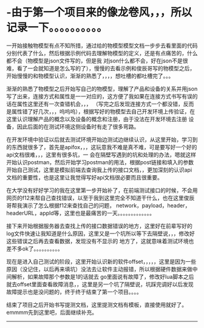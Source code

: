 # -由于第一个项目来的像龙卷风，，，所以记录一下。。。。。。。。。。

一开始接触物模型有点不知所措，通过给的物模型模型文档一步步去看里面的代码分别代表了什么，然后根据示例代码去理解物模型的定义，还是有点痛苦的，什么都不会（物模型是json文件写的，但是我
对json什么都不会，好在json不是很难，看了一会就知道是怎么写的了），慢慢的去看示例和俊辰哥写的物模型之后，开始慢慢的和物模型认识，渐渐的熟悉了，，，，想吐槽的都吐槽完了。。。



渐渐的熟悉了物模型之后开始写自己的物模型，理解了产品和设备的关系并用json写了出来，连接方式和属性是一一对应的，这方便了我如果在连接方式书写有误的话在属性这里还有一次查错机会，，，
（写完之后发现连接方式一个都没错，反而是属性错了好几次，，，呜呜呜），根据写好的物模型去自己开发环境上传验证，在这里认识理解产品的概念以及设备的概念和注册，由于没法在开发环境去注册
设备，因此后面的在测试环境这侧设备时有走了很多弯路。



在开发环境中验证以后就去测试环境开始边测试边继续认识，从这里开始，学习到的东西就很多了，首先是apifox，，，这玩意我不难是真不难，可是要写好一个好的api文档很难，，，这里有很多坑，一
会在隔壁写遇到的坑和处理的办法，嗯就这样开始认识postman，然后开始学习postman的用法，根据post链接和填入的参数开始自己测试，这里是模拟前端去查询我上传的接口文档，，更加深刻的认识api
文档的重要性，也是这里让我觉得写好api文档很必要而且很重要。


在大学没有好好学习的我在这里第一步开始补了，在前端测试接口的时候，不会用网页的f12来帮自己查找错误，以至于我到这里完全不知道干什么，也在这里俊辰哥帮我演示了怎么根据f12来查找自己的问题，
network，payload，header，headerURL，appId等，这里也是最痛苦的一天。。。。。。。。。。。。。



接下来开始根据服务器去查找上传的接口数据错误的地方，这里好在前辈写好的log文件快速让我知道是什么原因，这里又是一个坑所以等下去隔壁说，，，修改好这些错误之后再去查看数据，发现没有不显示的
地方了，这就意味着测试环境也差不多ok了。。。。。。。。。。


现在是进入自己测试的阶段，这里开始认识新的软件offset，，，，，这里是因为一些原因（没记住，以后再来填坑）没法去让软件主动报错，所以根据硬件数据来做中间解析，如果故障那个参数是1的话就去
go里面说有故障了，修改好lua脚本之后就去offset里面查看故障消息，，这里是另一个坑了隔壁说，坑踩完调好以后发现故障提示也是没问题的，终于终于结束了第一个项目。。。。



结束了项目之后开始书写提测文档，这里提测文档有模板，直接使用就好了。emmmm先到这里吧，后面继续补充。



*************************************************************************************************************************************************************************











